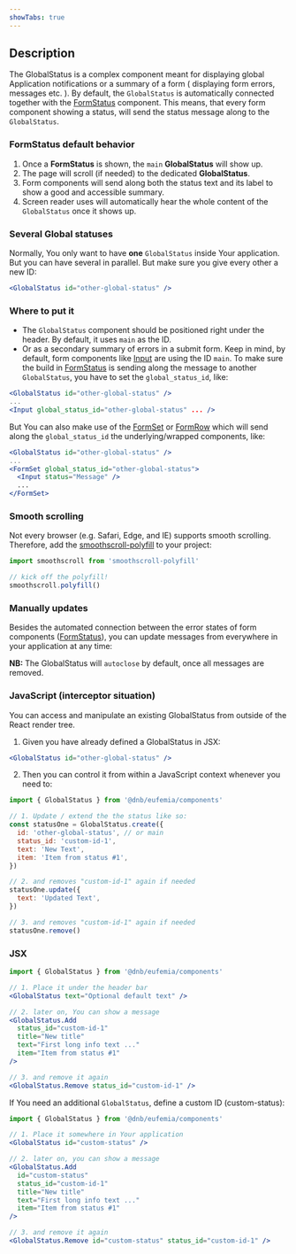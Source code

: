 ```yaml
---
showTabs: true
---
```


## Description

The GlobalStatus is a complex component meant for displaying global Application notifications or a summary of a form ( displaying form errors, messages etc. ).
By default, the `GlobalStatus` is automatically connected together with the [FormStatus](/uilib/components/form-status) component. This means, that every form component showing a status, will send the status message along to the `GlobalStatus`.

### FormStatus default behavior

1. Once a **FormStatus** is shown, the `main` **GlobalStatus** will show up.
1. The page will scroll (if needed) to the dedicated **GlobalStatus**.
1. Form components will send along both the status text and its label to show a good and accessible summary.
1. Screen reader uses will automatically hear the whole content of the `GlobalStatus` once it shows up.

### Several Global statuses

Normally, You only want to have **one** `GlobalStatus` inside Your application. But you can have several in parallel. But make sure you give every other a new ID:

```jsx
<GlobalStatus id="other-global-status" />
```

### Where to put it

- The `GlobalStatus` component should be positioned right under the header. By default, it uses `main` as the ID.
- Or as a secondary summary of errors in a submit form. Keep in mind, by default, form components like [Input](/uilib/components/input) are using the ID `main`. To make sure the build in [FormStatus](/uilib/components/form-status) is sending along the message to another `GlobalStatus`, you have to set the `global_status_id`, like:

```jsx
<GlobalStatus id="other-global-status" />
...
<Input global_status_id="other-global-status" ... />
```

But You can also make use of the [FormSet](/uilib/components/form-set) or [FormRow](/uilib/components/form-row) which will send along the `global_status_id` the underlying/wrapped components, like:

```jsx
<GlobalStatus id="other-global-status" />
...
<FormSet global_status_id="other-global-status">
  <Input status="Message" />
  ...
</FormSet>
```

### Smooth scrolling

Not every browser (e.g. Safari, Edge, and IE) supports smooth scrolling. Therefore, add the [smoothscroll-polyfill](https://github.com/iamdustan/smoothscroll) to your project:

```js
import smoothscroll from 'smoothscroll-polyfill'

// kick off the polyfill!
smoothscroll.polyfill()
```

### Manually updates

Besides the automated connection between the error states of form components ([FormStatus](/uilib/components/form-status)), you can update messages from everywhere in your application at any time:

**NB:** The GlobalStatus will `autoclose` by default, once all messages are removed.

### JavaScript (interceptor situation)

You can access and manipulate an existing GlobalStatus from outside of the React render tree.

1. Given you have already defined a GlobalStatus in JSX:

```jsx
<GlobalStatus id="other-global-status" />
```

2. Then you can control it from within a JavaScript context whenever you need to:

```js
import { GlobalStatus } from '@dnb/eufemia/components'

// 1. Update / extend the the status like so:
const statusOne = GlobalStatus.create({
  id: 'other-global-status', // or main
  status_id: 'custom-id-1',
  text: 'New Text',
  item: 'Item from status #1',
})

// 2. and removes "custom-id-1" again if needed
statusOne.update({
  text: 'Updated Text',
})

// 3. and removes "custom-id-1" again if needed
statusOne.remove()
```

### JSX

```jsx
import { GlobalStatus } from '@dnb/eufemia/components'

// 1. Place it under the header bar
<GlobalStatus text="Optional default text" />

// 2. later on, You can show a message
<GlobalStatus.Add
  status_id="custom-id-1"
  title="New title"
  text="First long info text ..."
  item="Item from status #1"
/>

// 3. and remove it again
<GlobalStatus.Remove status_id="custom-id-1" />
```

If You need an additional `GlobalStatus`, define a custom ID (custom-status):

```jsx
import { GlobalStatus } from '@dnb/eufemia/components'

// 1. Place it somewhere in Your application
<GlobalStatus id="custom-status" />

// 2. later on, you can show a message
<GlobalStatus.Add
  id="custom-status"
  status_id="custom-id-1"
  title="New title"
  text="First long info text ..."
  item="Item from status #1"
/>

// 3. and remove it again
<GlobalStatus.Remove id="custom-status" status_id="custom-id-1" />
```